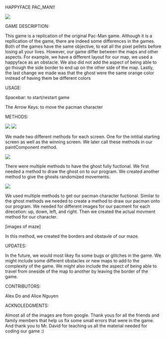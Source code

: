 HAPPYFACE PAC_MAN!!

![](https://i.postimg.cc/4y1Gz81f/Screenshot-4.png)

GAME DESCRIPTION:

This game is a replication of the original Pac-Man game. Although it is a repllication of the game, there are indeed some differences in the games. Both of the games have the same objective, to eat all the pixel pellets before losing all your lives. However, our game differ between the maps and other aspects. For example, we have a different layout for our map, we used a happyface as an obstacle. We also did not add the aspect of being able to go though the side border to end up on the other side of the map. Lastly, the last change we made was that the ghost were the same orange color instead of having them be different colors


USAGE:

Spacebar: to start/restart game

The Arrow Keys: to move the pacman character


METHODS:

![](https://i.postimg.cc/Fz6dQs2k/Screenshot-19.png)
![](https://i.postimg.cc/nrr2kr4X/Screenshot-6.png)

We made two different methods for each screen. One for the intitial starting screen as well as the winning screen. We later call these methods in our paintComponent method.

![](https://i.postimg.cc/0yYQVf2w/Screenshot-18.png)

There were multiple methods to have the ghost fully fuctional. We first needed a method to draw the ghost on to our program. We created another method to give the ghosts randomized movements. 

![](https://i.postimg.cc/Hk9MrHMR/Screenshot-20.png)

We used multiple methods to get our pacman character fuctional. Similar to the ghost methods we needed to create a method to draw our pacman onto our program. We needed for different images for our pacment for each direcetion: up, down, left, and right. Then we created the actual movment method for our character.

[images of maze]

In this method, we created the borders and obstavle of our maze. 

UPDATES:

In the future, we would most likey fix some bugs or glitches in the game. We might include some different obstacles or new maps to add to the complexity of the game. We might also include the aspect of being able to travel from oneside of the map to another by leaving the border of the game.


CONTRIBUTORS:

Alex Do and Alice Nguyen


ACKNOLEDGMENTS:

Almost all of the images are from google. Thank yous for all the friends and family members that help us fix some small errors that were in the game. And thank you to Mr. David for teaching us all the material needed for coding our game :)

